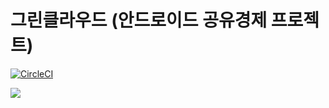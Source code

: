 # 그린클라우드 (안드로이드 공유경제 프로젝트)
[![CircleCI](https://circleci.com/gh/bentleypark/GreenCloud/tree/master.svg?style=svg)](https://circleci.com/gh/bentleypark/GreenCloud/tree/master)


<img src="https://github.com/sarang628/GreenCloud/blob/master/Document/img/greencloud_logo.png">
